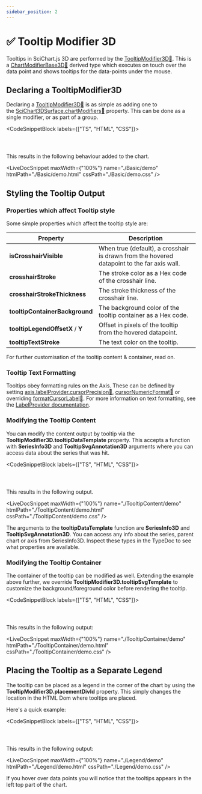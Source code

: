 ```yaml
---
sidebar_position: 2
---
```


# ✅ Tooltip Modifier 3D

Tooltips in SciChart.js 3D are performed by the [TooltipModifier3D:blue_book:](https://www.scichart.com/documentation/js/current/typedoc/classes/tooltipmodifier3d.html). This is a [ChartModifierBase3D:blue_book:](https://www.scichart.com/documentation/js/current/typedoc/classes/chartmodifierbase3d.html) derived type which executes on touch over the data point and shows tooltips for the data-points under the mouse.

Declaring a TooltipModifier3D
-----------------------------

Declaring a [TooltipModifier3D:blue_book:](https://www.scichart.com/documentation/js/current/typedoc/classes/tooltipmodifier3d.html) is as simple as adding one to the [SciChart3DSurface.chartModifiers:blue_book:](https://www.scichart.com/documentation/js/current/typedoc/classes/orbitmodifier3d.html) property. This can be done as a single modifier, or as part of a group.

<CodeSnippetBlock labels={["TS", "HTML", "CSS"]}>
```ts {} showLineNumbers file=./Basic/demo.ts start=region_A_start end=region_A_end
```
```html showLineNumbers file=./Basic/demo.html
```
```css showLineNumbers file=./Basic/demo.css
```
</CodeSnippetBlock>

This results in the following behaviour added to the chart.

<LiveDocSnippet maxWidth={"100%"} name="./Basic/demo" htmlPath="./Basic/demo.html" cssPath="./Basic/demo.css" />

Styling the Tooltip Output
--------------------------

### Properties which affect Tooltip style

Some simple properties which affect the tooltip style are:

| Property | Description |
|----------|-------------|
| **isCrosshairVisible** | When true (default), a crosshair is drawn from the hovered datapoint to the far axis wall. |
| **crosshairStroke** | The stroke color as a Hex code of the crosshair line. |
| **crosshairStrokeThickness** | The stroke thickness of the crosshair line. |
| **tooltipContainerBackground** | The background color of the tooltip container as a Hex code. |
| **tooltipLegendOffsetX** / **Y** | Offset in pixels of the tooltip from the hovered datapoint. |
| **tooltipTextStroke** | The text color on the tooltip. |

For further customisation of the tooltip content & container, read on.

### Tooltip Text Formatting

Tooltips obey formatting rules on the Axis. These can be defined by setting [axis.labelProvider.cursorPrecision:blue_book:](https://www.scichart.com/documentation/js/current/typedoc/classes/labelprovider.html), [cursorNumericFormat:blue_book:](https://www.scichart.com/documentation/js/current/typedoc/classes/labelprovider.html#cursornumericformat) or overriding [formatCursorLabel:blue_book:](https://www.scichart.com/documentation/js/current/typedoc/classes/labelprovider.html#formatcursorlabel). For more information on text formatting, see the [LabelProvider documentation](/docs/3d-charts/axis-3d-api/axis-3d-text-label-formatting/index.md).

### Modifying the Tooltip Content

You can modify the content output by tooltip via the **TooltipModifier3D.tooltipDataTemplate** property. This accepts a function with **SeriesInfo3D** and **TooltipSvgAnnotation3D** arguments where you can access data about the series that was hit.

<CodeSnippetBlock labels={["TS", "HTML", "CSS"]}>
```ts {} showLineNumbers file=./TooltipContent/demo.ts start=region_A_start end=region_A_end
```
```html showLineNumbers file=./TooltipContent/demo.html
```
```css showLineNumbers file=./TooltipContent/demo.css
```
</CodeSnippetBlock>

This results in the following output.

<LiveDocSnippet maxWidth={"100%"} name="./TooltipContent/demo" htmlPath="./TooltipContent/demo.html" cssPath="./TooltipContent/demo.css" />

The arguments to the **tooltipDataTemplate** function are **SeriesInfo3D** and **TooltipSvgAnnotation3D**. You can access any info about the series, parent chart or axis from SeriesInfo3D. Inspect these types in the TypeDoc to see what properties are available.

### Modifying the Tooltip Container

The container of the tooltip can be modified as well. Extending the example above further, we override **TooltipModifier3D.tooltipSvgTemplate** to customize the background/foreground color before rendering the tooltip.

<CodeSnippetBlock labels={["TS", "HTML", "CSS"]}>
```ts {} showLineNumbers file=./TooltipContainer/demo.ts start=region_A_start end=region_A_end
```
```html showLineNumbers file=./TooltipContainer/demo.html
```
```css showLineNumbers file=./TooltipContainer/demo.css
```
</CodeSnippetBlock>

This results in the following output:

<LiveDocSnippet maxWidth={"100%"} name="./TooltipContainer/demo" htmlPath="./TooltipContainer/demo.html" cssPath="./TooltipContainer/demo.css" />

Placing the Tooltip as a Separate Legend
----------------------------------------

The tooltip can be placed as a legend in the corner of the chart by using the **TooltipModifier3D.placementDivId** property. This simply changes the location in the HTML Dom where tooltips are placed.

Here's a quick example:

<CodeSnippetBlock labels={["TS", "HTML", "CSS"]}>
```ts {} showLineNumbers file=./Legend/demo.ts start=region_A_start end=region_A_end
```
```html showLineNumbers file=./Legend/demo.html
```
```css showLineNumbers file=./Legend/demo.css
```
</CodeSnippetBlock>

This results in the following output:

<LiveDocSnippet maxWidth={"100%"} name="./Legend/demo" htmlPath="./Legend/demo.html" cssPath="./Legend/demo.css" />

If you hover over data points you will notice that the tooltips appears in the left top part of the chart.
